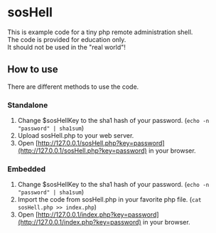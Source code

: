 ﻿sosHell
=======

This is example code for a tiny php remote administration shell.  
The code is provided for education only.  
It should not be used in the "real world"!

## How to use ##

There are different methods to use the code.

### Standalone ###

1. Change $sosHellKey to the sha1 hash of your password. (`echo -n "password" | sha1sum`)
2. Upload sosHell.php to your web server.
3. Open [http://127.0.0.1/sosHell.php?key=password](http://127.0.0.1/sosHell.php?key=password) in your browser.

### Embedded ###

1. Change $sosHellKey to the sha1 hash of your password. (`echo -n "password" | sha1sum`)
2. Import the code from sosHell.php in your favorite php file.
(`cat  sosHell.php >> index.php`)
3. Open [http://127.0.0.1/index.php?key=password](http://127.0.0.1/index.php?key=password) in your browser.
